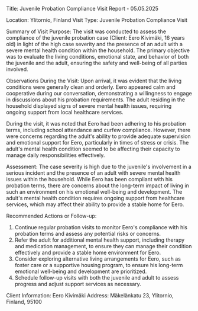  Title: Juvenile Probation Compliance Visit Report - 05.05.2025

Location: Ylitornio, Finland
Visit Type: Juvenile Probation Compliance Visit

Summary of Visit Purpose:
The visit was conducted to assess the compliance of the juvenile probation case (Client: Eero Kivimäki, 16 years old) in light of the high case severity and the presence of an adult with a severe mental health condition within the household. The primary objective was to evaluate the living conditions, emotional state, and behavior of both the juvenile and the adult, ensuring the safety and well-being of all parties involved.

Observations During the Visit:
Upon arrival, it was evident that the living conditions were generally clean and orderly. Eero appeared calm and cooperative during our conversation, demonstrating a willingness to engage in discussions about his probation requirements. The adult residing in the household displayed signs of severe mental health issues, requiring ongoing support from local healthcare services.

During the visit, it was noted that Eero had been adhering to his probation terms, including school attendance and curfew compliance. However, there were concerns regarding the adult's ability to provide adequate supervision and emotional support for Eero, particularly in times of stress or crisis. The adult's mental health condition seemed to be affecting their capacity to manage daily responsibilities effectively.

Assessment:
The case severity is high due to the juvenile's involvement in a serious incident and the presence of an adult with severe mental health issues within the household. While Eero has been compliant with his probation terms, there are concerns about the long-term impact of living in such an environment on his emotional well-being and development. The adult's mental health condition requires ongoing support from healthcare services, which may affect their ability to provide a stable home for Eero.

Recommended Actions or Follow-up:
1. Continue regular probation visits to monitor Eero's compliance with his probation terms and assess any potential risks or concerns.
2. Refer the adult for additional mental health support, including therapy and medication management, to ensure they can manage their condition effectively and provide a stable home environment for Eero.
3. Consider exploring alternative living arrangements for Eero, such as foster care or a supportive housing program, to ensure his long-term emotional well-being and development are prioritized.
4. Schedule follow-up visits with both the juvenile and adult to assess progress and adjust support services as necessary.

Client Information:
Eero Kivimäki
Address: Mäkelänkatu 23, Ylitornio, Finland, 95100